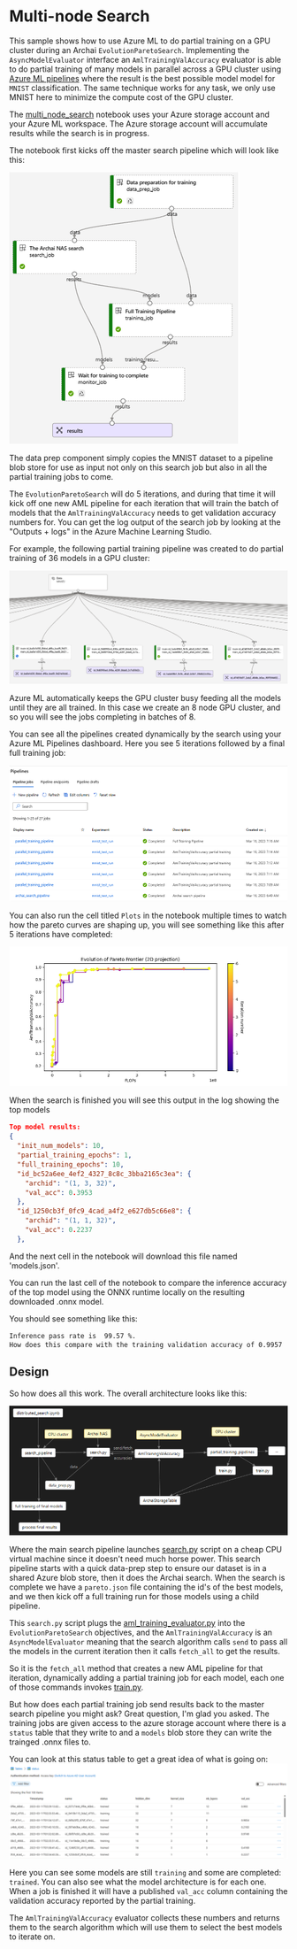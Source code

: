 # Multi-node Search

This sample shows how to use Azure ML to do partial training on a GPU cluster during an Archai
`EvolutionParetoSearch`.  Implementing the `AsyncModelEvaluator` interface an
`AmlTrainingValAccuracy` evaluator is able to do partial training of many models in parallel across
a GPU cluster using [Azure ML
pipelines](https://learn.microsoft.com/en-us/azure/machine-learning/tutorial-pipeline-python-sdk)
where the result is the best possible model model for `MNIST` classification.  The same technique
works for any task, we only use MNIST here to minimize the compute cost of the GPU cluster.

The [multi_node_search](multi_node_search.ipynb) notebook uses your Azure storage account and your
Azure ML workspace.  The Azure storage account will accumulate results while the search is in
progress.

The notebook first kicks off the master search pipeline which will look like this:

![search](images/search_pipeline.png)

The data prep component simply copies the MNIST dataset to a pipeline blob store for use as input
not only on this search job but also in all the partial training jobs to come.

The `EvolutionParetoSearch` will do 5 iterations, and during that time it will kick off one new AML
pipeline for each iteration that will train the batch of models that the `AmlTrainingValAccuracy`
needs to get validation accuracy numbers for.  You can get the log output of the search job by
looking at the "Outputs + logs" in the Azure Machine Learning Studio.

For example, the following partial training pipeline was created to do partial training of 36 models in a GPU cluster:

![training.png](images/training.png)

Azure ML automatically keeps the GPU cluster busy feeding all the models until they are all trained.
In this case we create an 8 node GPU cluster, and so you will see the jobs completing in batches of 8.

You can see all the pipelines created dynamically by the search using your Azure ML Pipelines
dashboard. Here you see 5 iterations followed by a final full training job:

![dashboard](images/dashboard.png)

You can also run the cell titled `Plots` in the notebook multiple times to watch how the pareto curves are
shaping up, you will see something like this after 5 iterations have completed:

![pareto](images/epochs1.png)

When the search is finished you will see this output in the log showing the top models

```json
Top model results:
{
  "init_num_models": 10,
  "partial_training_epochs": 1,
  "full_training_epochs": 10,
  "id_bc52a6ee_4ef2_4327_8c8c_3bba2165c3ea": {
    "archid": "(1, 3, 32)",
    "val_acc": 0.3953
  },
  "id_1250cb3f_0fc9_4cad_a4f2_e627db5c66e8": {
    "archid": "(1, 1, 32)",
    "val_acc": 0.2237
  },
```

And the next cell in the notebook will download this file named 'models.json'.

You can run the last cell of the notebook to compare the inference accuracy of the top
model using the ONNX runtime locally on the resulting downloaded .onnx model.

You should see something like this:

```
Inference pass rate is  99.57 %.
How does this compare with the training validation accuracy of 0.9957
```

## Design

So how does all this work.  The overall architecture looks like this:

![arch](images/workflow.png)

Where the main search pipeline launches [search.py](scripts/search.py) script on a cheap CPU virtual
machine since it doesn't need much horse power.  This search pipeline starts with a quick data-prep
step to ensure our dataset is in a shared Azure blob store, then it does the Archai search.  When
the search is complete we have a `pareto.json` file containing the id's of the best models, and we
then kick off a full training run for those models using a child pipeline.

This `search.py` script plugs the [aml_training_evaluator.py](scripts/aml_training_evaluator.py)
into the `EvolutionParetoSearch` objectives, and the `AmlTrainingValAccuracy` is an
`AsyncModelEvaluator` meaning that the search algorithm calls `send` to pass all the models in the
current iteration then it calls `fetch_all` to get the results.

So it is the `fetch_all` method that creates a new AML pipeline for that iteration,
dynamically adding a partial training job for each model, each one of those commands
invokes [train.py](scripts/train.py).

But how does each partial training job send results back to the master search pipeline
you might ask? Great question, I'm glad you asked. The training jobs are given access
to the azure storage account where there is a `status` table that they write to and
a `models` blob store they can write the trainged .onnx files to.

You can look at this status table to get a great idea of what is going on:
![status](images/status.png)

Here you can see some models are still `training` and some are completed: `trained`.
You can also see what the model architecture is for each one. When a job is finished
it will have a published `val_acc` column containing the validation accuracy reported
by the partial training.

The `AmlTrainingValAccuracy` evaluator collects these numbers and returns them to the
search algorithm which will use them to select the best models to iterate on.

